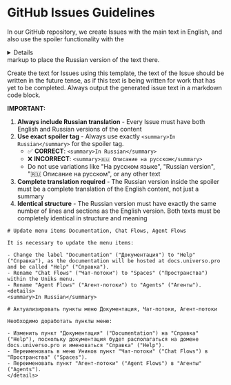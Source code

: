 # GitHub Issues Guidelines

In our GitHub repository, we create Issues with the main text in English, and also use the spoiler functionality with the <details></details> markup to place the Russian version of the text there.

Create the text for Issues using this template, the text of the Issue should be written in the future tense, as if this text is being written for work that has yet to be completed. Always output the generated issue text in a markdown code block.

**IMPORTANT:** 
1. **Always include Russian translation** - Every Issue must have both English and Russian versions of the content
2. **Use exact spoiler tag** - Always use exactly `<summary>In Russian</summary>` for the spoiler tag. 
   - ✅ **CORRECT**: `<summary>In Russian</summary>`
   - ❌ **INCORRECT**: `<summary>🇷🇺 Описание на русском</summary>`
   - Do not use variations like "На русском языке", "Russian version", "🇷🇺 Описание на русском", or any other text
3. **Complete translation required** - The Russian version inside the spoiler must be a complete translation of the English content, not just a summary
4. **Identical structure** - The Russian version must have exactly the same number of lines and sections as the English version. Both texts must be completely identical in structure and meaning

```
# Update menu items Documentation, Chat Flows, Agent Flows

It is necessary to update the menu items:

- Change the label "Documentation" ("Документация") to "Help" ("Справка"), as the documentation will be hosted at docs.universo.pro and be called "Help" ("Справка").
- Rename "Chat Flows" ("Чат‑потоки") to "Spaces" ("Пространства") within the Uniks menu.
- Rename "Agent Flows" ("Агент‑потоки") to "Agents" ("Агенты").
<details>
<summary>In Russian</summary>

# Актуализировать пункты меню Документация, Чат‑потоки, Агент‑потоки

Необходимо доработать пункты меню:

- Изменить пункт "Документация" ("Documentation") на "Справка" ("Help"), поскольку документация будет располагаться на домене docs.universo.pro и именоваться "Справка" ("Help").
- Переименовать в меню Уников пункт "Чат‑потоки" ("Chat Flows") в "Пространства" ("Spaces").
- Переименовать пункт "Агент‑потоки" ("Agent Flows") в "Агенты" ("Agents").
</details>
```

